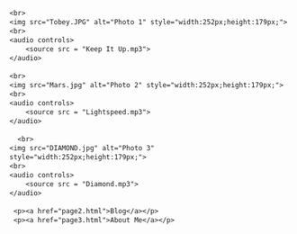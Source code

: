 
<html>
<head>
    <title>Carlos Flores 1.1</title>
    <link rel="stylesheet" href="style.css">

</head>
<body>
    
    
    <br>
    <img src="Tobey.JPG" alt="Photo 1" style="width:252px;height:179px;">
    <br>
    <audio controls>
        <source src = "Keep It Up.mp3">
    </audio>

    <br>
    <img src="Mars.jpg" alt="Photo 2" style="width:252px;height:179px;">
    <br>
    <audio controls>
        <source src = "Lightspeed.mp3">
    </audio>

      <br>
    <img src="DIAMOND.jpg" alt="Photo 3" style="width:252px;height:179px;">
    <br>
    <audio controls>
        <source src = "Diamond.mp3">
    </audio>

     <p><a href="page2.html">Blog</a></p>
     <p><a href="page3.html">About Me</a></p>
    
</body>
</html>

